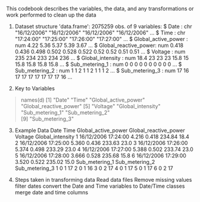 This codebook describes the variables, the data, and any transformations or work performed to clean up the data

1. Dataset structure
'data.frame':	2075259 obs. of  9 variables:
 $ Date                 : chr  "16/12/2006" "16/12/2006" "16/12/2006" "16/12/2006" ...
 $ Time                 : chr  "17:24:00" "17:25:00" "17:26:00" "17:27:00" ...
 $ Global_active_power  : num  4.22 5.36 5.37 5.39 3.67 ...
 $ Global_reactive_power: num  0.418 0.436 0.498 0.502 0.528 0.522 0.52 0.52 0.51 0.51 ...
 $ Voltage              : num  235 234 233 234 236 ...
 $ Global_intensity     : num  18.4 23 23 23 15.8 15 15.8 15.8 15.8 15.8 ...
 $ Sub_metering_1       : num  0 0 0 0 0 0 0 0 0 0 ...
 $ Sub_metering_2       : num  1 1 2 1 1 2 1 1 1 2 ...
 $ Sub_metering_3       : num  17 16 17 17 17 17 17 17 17 16 ...

2. Key to Variables
> names(d)
[1] "Date"                  "Time"                  "Global_active_power"   "Global_reactive_power"
[5] "Voltage"               "Global_intensity"      "Sub_metering_1"        "Sub_metering_2"       
[9] "Sub_metering_3"  

3. Example Data
      Date     Time Global_active_power Global_reactive_power Voltage Global_intensity
1 16/12/2006 17:24:00               4.216                 0.418  234.84             18.4
2 16/12/2006 17:25:00               5.360                 0.436  233.63             23.0
3 16/12/2006 17:26:00               5.374                 0.498  233.29             23.0
4 16/12/2006 17:27:00               5.388                 0.502  233.74             23.0
5 16/12/2006 17:28:00               3.666                 0.528  235.68             15.8
6 16/12/2006 17:29:00               3.520                 0.522  235.02             15.0
  Sub_metering_1 Sub_metering_2 Sub_metering_3
1              0              1             17
2              0              1             16
3              0              2             17
4              0              1             17
5              0              1             17
6              0              2             17

4. Steps taken in transforming data
Read data files
Remove missing values
filter dates 
convert the Date and Time variables to Date/Time classes
merge date and time columns 
